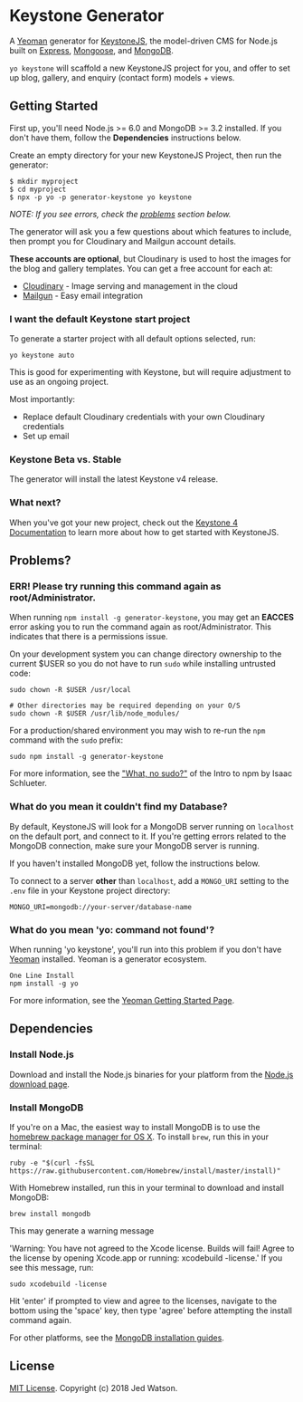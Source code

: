 # Keystone Generator

A [Yeoman](http://yeoman.io) generator for [KeystoneJS](https://keystonejs.com), the model-driven CMS for Node.js built on [Express](https://expressjs.com/), [Mongoose](https://mongoosejs.com/), and [MongoDB](https://mongodb.com/download).

`yo keystone` will scaffold a new KeystoneJS project for you, and offer to set up blog, gallery, and enquiry (contact form) models + views.

## Getting Started

First up, you'll need Node.js >= 6.0 and MongoDB >= 3.2 installed. If you don't have them, follow the **Dependencies** instructions below.

Create an empty directory for your new KeystoneJS Project, then run the generator:

````
$ mkdir myproject
$ cd myproject
$ npx -p yo -p generator-keystone yo keystone
````

_NOTE: If you see errors, check the [problems](#err-please-try-running-this-command-again-as-rootadministrator) section below._

The generator will ask you a few questions about which features to include, then prompt you for Cloudinary and Mailgun account details.

**These accounts are optional**, but Cloudinary is used to host the images for the blog and gallery templates. You can get a free account for each at:

* [Cloudinary](https://cloudinary.com/users/register/free) - Image serving and management in the cloud
* [Mailgun](https://app.mailgun.com/signup) - Easy email integration

### I want the default Keystone start project

To generate a starter project with all default options selected, run:

```
yo keystone auto
```

This is good for experimenting with Keystone, but will require adjustment to use as an ongoing project.

Most importantly:

* Replace default Cloudinary credentials with your own Cloudinary credentials
* Set up email

### Keystone Beta vs. Stable

The generator will install the latest Keystone v4 release.

### What next?

When you've got your new project, check out the [Keystone 4 Documentation](https://keystonejs.com/getting-started/) to learn more about how to get started with KeystoneJS.

## Problems?

### ERR! Please try running this command again as root/Administrator.

When running `npm install -g generator-keystone`, you may get an **EACCES** error asking you to run the command again as root/Administrator. This indicates that there is a permissions issue.

On your development system you can change directory ownership to the current $USER so you do not have to run `sudo` while installing untrusted code:

````
sudo chown -R $USER /usr/local

# Other directories may be required depending on your O/S
sudo chown -R $USER /usr/lib/node_modules/
````

For a production/shared environment you may wish to re-run the `npm` command with the `sudo` prefix:

````
sudo npm install -g generator-keystone
````

For more information, see the ["What, no sudo?"](http://foohack.com/2010/08/intro-to-npm/#what_no_sudo) of the Intro to npm by Isaac Schlueter.

### What do you mean it couldn't find my Database?

By default, KeystoneJS will look for a MongoDB server running on `localhost` on the default port, and connect to it. If you're getting errors related to the MongoDB connection, make sure your MongoDB server is running.

If you haven't installed MongoDB yet, follow the instructions below.

To connect to a server **other** than `localhost`, add a `MONGO_URI` setting to the `.env` file in your Keystone project directory:

````
MONGO_URI=mongodb://your-server/database-name
````
### What do you mean 'yo: command not found'?

When running 'yo keystone', you'll run into this problem if you don't have [Yeoman](http://yeoman.io/) installed. Yeoman is a generator ecosystem.

```
One Line Install
npm install -g yo
```

For more information, see the [Yeoman Getting Started Page](http://yeoman.io/learning/index.html).

## Dependencies

### Install Node.js

Download and install the Node.js binaries for your platform from the [Node.js download page](https://nodejs.org/en/download/).

### Install MongoDB

If you're on a Mac, the easiest way to install MongoDB is to use the [homebrew package manager for OS X](https://brew.sh). To install `brew`, run this in your terminal:

````
ruby -e "$(curl -fsSL https://raw.githubusercontent.com/Homebrew/install/master/install)"
````

With Homebrew installed, run this in your terminal to download and install MongoDB:

````
brew install mongodb
````

This may generate a warning message

'Warning: You have not agreed to the Xcode license.  Builds will fail! Agree to the license by opening Xcode.app or running: xcodebuild -license.'  If you see this message, run:

````
sudo xcodebuild -license
````

Hit 'enter' if prompted to view and agree to the licenses, navigate to the bottom using the 'space' key, then type 'agree' before attempting the install command again.

For other platforms, see the [MongoDB installation guides](https://docs.mongodb.com/manual/installation/).


## License

[MIT License](https://en.wikipedia.org/wiki/MIT_License). Copyright (c) 2018 Jed Watson.
